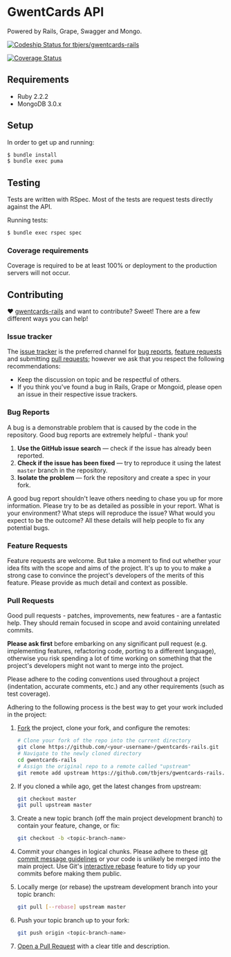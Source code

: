 # GwentCards API

Powered by Rails, Grape, Swagger and Mongo.

[![Codeship Status for tbjers/gwentcards-rails](https://codeship.com/projects/ec700160-5aa5-0133-b365-42a590b6b454/status?branch=master)](https://codeship.com/projects/110478)

[![Coverage Status](https://coveralls.io/repos/tbjers/gwentcards-rails/badge.svg?branch=master&service=bitbucket)](https://coveralls.io/bitbucket/tbjers/gwentcards-rails?branch=master)

## Requirements

* Ruby 2.2.2
* MongoDB 3.0.x

## Setup

In order to get up and running:

```sh
$ bundle install
$ bundle exec puma
```

## Testing

Tests are written with RSpec. Most of the tests are request tests directly against the API.

Running tests:

```sh
$ bundle exec rspec spec
```

### Coverage requirements

Coverage is required to be at least 100% or deployment to the production servers will not occur.

## Contributing

♥ [gwentcards-rails](https://github.com/tbjers/gwentcards-rails) and want to contribute? Sweet! There are a few different ways you can help!

### Issue tracker

The [issue tracker](https://github.com/tbjers/gwentcards-rails/issues) is the preferred channel for [bug reports](#bugs), [feature requests](#features) and submitting [pull requests](#pull-requests); however we ask that you respect the following recommendations:

* Keep the discussion on topic and be respectful of others.
* If you think you've found a bug in Rails, Grape or Mongoid, please open an issue in their respective issue trackers.

<a name="bugs"></a>
### Bug Reports

A bug is a demonstrable problem that is caused by the code in the repository. Good bug reports are extremely helpful - thank you!

1. **Use the GitHub issue search** — check if the issue has already been reported.
2. **Check if the issue has been fixed** — try to reproduce it using the latest `master` branch in the repository.
3. **Isolate the problem** — fork the repository and create a spec in your fork.

A good bug report shouldn't leave others needing to chase you up for more information. Please try to be as detailed as possible in your report. What is your environment? What steps will reproduce the issue? What would you expect to be the outcome? All these details will help people to fix any potential bugs.

<a name="features"></a>
### Feature Requests

Feature requests are welcome. But take a moment to find out whether your idea fits with the scope and aims of the project. It's up to you to make a strong case to convince the project's developers of the merits of this feature. Please provide as much detail and context as possible.

<a name="pull-requests"></a>
### Pull Requests

Good pull requests - patches, improvements, new features - are a fantastic help. They should remain focused in scope and avoid containing unrelated commits.

**Please ask first** before embarking on any significant pull request (e.g. implementing features, refactoring code, porting to a different language), otherwise you risk spending a lot of time working on something that the project's developers might not want to merge into the project.

Please adhere to the coding conventions used throughout a project (indentation, accurate comments, etc.) and any other requirements (such as test coverage).

Adhering to the following process is the best way to get your work included in the project:

1. [Fork](https://help.github.com/articles/fork-a-repo/) the project, clone your fork, and configure the remotes:

   ```bash
   # Clone your fork of the repo into the current directory
   git clone https://github.com/<your-username>/gwentcards-rails.git
   # Navigate to the newly cloned directory
   cd gwentcards-rails
   # Assign the original repo to a remote called "upstream"
   git remote add upstream https://github.com/tbjers/gwentcards-rails.git
   ```
2. If you cloned a while ago, get the latest changes from upstream:

   ```bash
   git checkout master
   git pull upstream master
   ```
3. Create a new topic branch (off the main project development branch) to contain your feature, change, or fix:

   ```bash
   git checkout -b <topic-branch-name>
   ```
4. Commit your changes in logical chunks. Please adhere to these [git commit message guidelines](http://tbaggery.com/2008/04/19/a-note-about-git-commit-messages.html) or your code is unlikely be merged into the main project. Use Git's [interactive rebase](https://help.github.com/articles/about-git-rebase/) feature to tidy up your commits before making them public.
5. Locally merge (or rebase) the upstream development branch into your topic branch:

   ```bash
   git pull [--rebase] upstream master
   ```
6. Push your topic branch up to your fork:

   ```bash
   git push origin <topic-branch-name>
   ```
7. [Open a Pull Request](https://help.github.com/articles/using-pull-requests/)
    with a clear title and description.

